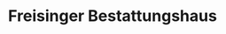 ---
title: "Freisinger Bestattungshaus"
url: /freising/freisinger-bestattungshaus/
shop: Bestattungen
---